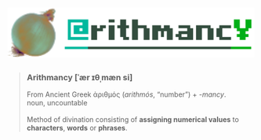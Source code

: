 # ![so much layers](/docs/assets/meta/logo/cromniomancy.png)

> ### __Arithmancy__ [ˈær ɪθˌmæn si]<br>
> From Ancient Greek ἀριθμός (*arithmós*, “number”) + *-mancy*.<br>
> noun, uncountable
> <br><br>
> Method of divination consisting of __assigning numerical values__ to __characters__, __words__ or __phrases__.